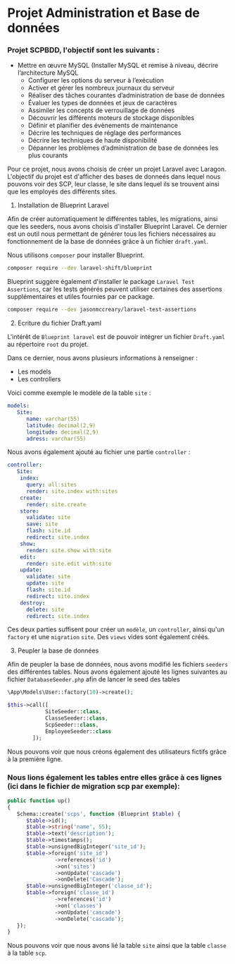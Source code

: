 # Projet Administration et Base de données
### Projet SCPBDD, l'objectif sont les suivants :
 - Mettre en œuvre MySQL (Installer MySQL et remise à niveau, décrire l’architecture MySQL
    - Configurer les options du serveur à l’exécution
    - Activer et gérer les nombreux journaux du serveur
    - Réaliser des tâches courantes d’administration de base de données
    - Évaluer les types de données et jeux de caractères
    - Assimiler les concepts de verrouillage de données
    - Découvrir les différents moteurs de stockage disponibles
    - Définir et planifier des évènements de maintenance
    - Décrire les techniques de réglage des performances
    - Décrire les techniques de haute disponibilité
    - Dépanner les problèmes d’administration de base de données les plus courants

 Pour ce projet, nous avons choisis de créer un projet Laravel avec Laragon. L'objectif du projet est d'afficher des bases de donneés dans lequel nous pouvons voir des SCP, leur classe, le site dans lequel ils se trouvent ainsi que les employés des différents sites. 

1) Installation de Blueprint Laravel

Afin de créer automatiquement le différentes tables, les migrations, ainsi que les seeders, nous avons choisis d'installer Blueprint Laravel. Ce dernier est un outil nous permettant de générer tous les fichiers nécessaires au fonctionnement de la base de données grâce à un fichier `draft.yaml`.

Nous utilisons `composer` pour installer Blueprint. 

```bash
composer require --dev laravel-shift/blueprint
```
Blueprint suggère également d'installer le package `Laravel Test Assertions`, car les tests générés peuvent utiliser certaines des assertions supplémentaires et utiles fournies par ce package.

```bash
composer require --dev jasonmccreary/laravel-test-assertions
```

2) Ecriture du fichier Draft.yaml

L'intérêt de `Blueprint laravel` est de pouvoir intégrer un fichier `Draft.yaml` au répertoire `root` du projet.

Dans ce dernier, nous avons plusieurs informations à renseigner : 
- Les models
- Les controllers

Voici comme exemple le modèle de la table `site` :
```yaml
models:
   Site:
      name: varchar(55)
      latitude: decimal(2,9)
      longitude: decimal(2,9)
      adress: varchar(55)
```

Nous avons également ajouté au fichier une partie `controller` : 
```yaml
controller:
   Site:
    index:
      query: all:sites
      render: site.index with:sites
    create:
      render: site.create
    store:
      validate: site
      save: site
      flash: site.id
      redirect: site.index
    show:
      render: site.show with:site
    edit:
      render: site.edit with:site
    update:
      validate: site
      update: site
      flash: site.id
      redirect: site.index
    destroy:
      delete: site
      redirect: site.index
```

Ces deux parties suffisent pour créer un ``modèle``, un ``controller``, ainsi qu'un ``factory`` et une ``migration`` `site`. Des ``views`` vides sont également créés.

3) Peupler la base de données

Afin de peupler la base de données, nous avons modifié les fichiers `seeders` des différentes tables. Nous avons également ajouté les lignes suivantes au fichier `DatabaseSeeder.php` afin de lancer le seed des tables 

```php
\App\Models\User::factory(10)->create();

$this->call([
            SiteSeeder::class,
            ClasseSeeder::class,
            ScpSeeder::class,
            EmployeeSeeder::class
        ]);
```

Nous pouvons voir que nous créons également des utilisateurs fictifs grâce à la première ligne.

### Nous lions également les tables entre elles grâce à ces lignes (ici dans le fichier de migration scp par exemple):

```php
public function up()
{
   Schema::create('scps', function (Blueprint $table) {
      $table->id();
      $table->string('name', 55);
      $table->text('description');
      $table->timestamps();
      $table->unsignedBigInteger('site_id');
      $table->foreign('site_id')
               ->references('id')
               ->on('sites')
               ->onUpdate('cascade')
               ->onDelete('Cascade');
      $table->unsignedBigInteger('classe_id');
      $table->foreign('classe_id')
               ->references('id')
               ->on('classes')
               ->onUpdate('cascade')
               ->onDelete('cascade');
   });
}
```

Nous pouvons voir que nous avons lié la table `site` ainsi que la table `classe` à la table `scp`. 